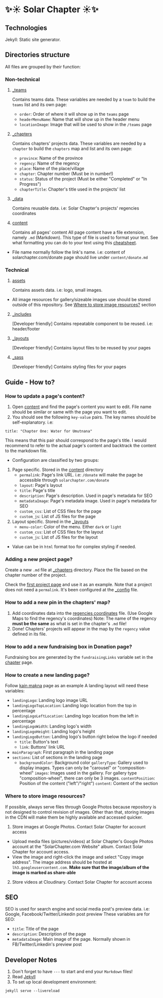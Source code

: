 ✨☀️ Solar Chapter ☀️✨
===

## Technologies
Jekyll: Static site generator.

## Directories structure
All files are grouped by their function:
### Non-technical
1. [_teams](/_teams)

    Contains teams data. These variables are needed by a `team` to build the `teams` list and its own page:
    - `order`: Order of where it will show up in the `teams` page
    - `headerMenuName`: Name that will show up in the header menu
    - `locationImage`: Image that will be used to show in the `/teams` page
2. [_chapters](/_chapters)

    Contains chapters' projects data. These variables are needed by a `chapter` to build the `chapters` map and list and its own page:
    - `province`: Name of the province
    - `regency`: Name of the regency
    - `place`: Name of the place/village
    - `chapter`: Chapter number (Must be in number!)
    - `status`: Status of the project (Must be either "Completed" or "In Progress")
    - `chapterTitle`: Chapter's title used in the projects' list
3. [_data](/_data)

    Contains reusable data. i.e: Solar Chapter's projects' regencies coordinates
4. [content](/content)

    Contains all pages' content
All page content have a file extension, namely `.md` (Markdown). This type of file is used to format your text. See what formatting you can do to your text using this [cheatsheet](https://www.markdownguide.org/cheat-sheet/).
- File name normally follow the link's name. i.e: content of solarchapter.com/donate page should live under `content/donate.md`

### Technical
1. [assets](/assets)

    Contains assets data. i.e: logo, small images.
- All image resources for gallery/sizeable images use should be stored outside of this repository. See [Where to store image resources?](#where-to-store-image-resources) section
2. [_includes](/_includes)

    [Developer friendly] Contains repeatable component to be reused. i.e: header/footer
3. [_layouts](/_layouts)

    [Developer friendly] Contains layout files to be reused by your pages
4. [_sass](/_sass)

    [Developer friendly] Contains styling files for your pages

## Guide - How to?
### How to update a page's content?
1. Open [content](/content) and find the page's content you want to edit. File name should be similar or same with the page you want to edit.
2. You should see the following `key-value` pairs. The key names should be self-explanatory.
i.e:
```
title: "Chapter One: Water for Umutnana"
```
This means that this pair should correspond to the page's title. I would recommend to refer to the actual page's content and backtrack the content to the markdown file.
- Configuration are classified by two groups:
1. Page specific. Stored in the [content](/content) directory
    - `permalink`: Page's link URL. i.e: `/donate` will make the page be accessible through `solarchapter.com/donate`
    - `layout`: Page's layout
    - `title`: Page's title
    - `description`: Page's description. Used in page's metadata for SEO
    - `metadataImage`: Page's metadata image. Used in page's metadata for SEO
    - `custom_css`: List of CSS files for the page
    - `custom_js`: List of JS files for the page
2. Layout specific. Stored in the [_layouts](/_layouts)
    - `menu-color`: Color of the menu. Either `dark` or `light`
    - `custom_css`: List of CSS files for the layout
    - `custom_js`: List of JS files for the layout
- Value can be in `html` format too for complex styling if needed.

### Adding a new project page?
Create a new `.md` file at [_chapters](/chapters) directory. Place the file based on the chapter number of the project.

Check the [first project page](/_chapters/one/water-for-umutnana.md) and use it as an example. Note that a project does not need a `permalink`. It's been configured at the [_config](/_config.yml) file.

### How to add a new pin in the chapters' map?
1. Add coordinates data into the [regencies coordinates](/_data/regencies_coordinates.yml) file. (Use Google Maps to find the regency's coordinates)
Note: The name of the regency **must be the same** as what is set in the chapter's `.md` file!
2. Done! Chapters' projects will appear in the map by the `regency` value defined in its file.

### How to add a new fundraising box in Donation page?
Fundraising box are generated by the `fundraisingLinks` variable set in the [chapter](_chapters) page.

### How to create a new landing page?
Follow [kain makna](/_chapters/three/kain-makna.md) page as an example
A landing layout will need these variables:
- `landingLogo`: Landing logo image URL
- `landingLogoTopLocation`: Landing logo location from the top in percentage
- `landingLogoLeftLocation`: Landing logo location from the left in percentage
- `landingLogoWidth`: Landing logo's width
- `landingLogoHeight`: Landing logo's height
- `landingLogoButton`: Landing logo's button right below the logo if needed
    - `title`: Button's text
    - `link`: Buttons' link URL
- `mainParagraph`: First paragraph in the landing page
- `sections`: List of sections in the landing page
    - `backgroundColor`: Background color
      `galleryType`: Gallery used to display images. Types can only be "carousel" or "composition-wheel"
      `images`: Images used in the gallery. For gallery type "composition-wheel", there can only be 3 images.
      `contentPosition`: Position of the content ("left"/"right")
      `content`: Content of the section

### <a id="where-to-store-image-resources"></a>Where to store image resources?
If possible, always serve files through Google Photos because repository is not designed to control revision of images. Other than that, storing images in the CDN will make them be highly available and accessed quicker.
1. Store images at Google Photos. Contact Solar Chapter for account access
- Upload media files (pictures/videos) at Solar Chapter's Google Photos account at the "SolarChapter.com Website" album. Contact Solar Chapter for account access.
- View the image and right-click the image and select "Copy image address". The image address should be hosted at `lh3.googleusercontent.com`. **Make sure that the image/album of the image is marked as share-able**
2. Store videos at Cloudinary. Contact Solar Chapter for account access 

## SEO
SEO is used for search engine and social media post's preview data. i.e: Google, Facebook/Twitter/Linkedin post preview
These variables are for SEO:
- `title`: Title of the page
- `description`: Description of the page
- `metadataImage`: Main image of the page. Normally shown in FB/Twitter/Linkedin's preview post

## Developer Notes
1. Don't forget to have `---` to start and end your `Markdown` files!
2. Read [Jekyll](https://jekyllrb.com/)
3. To set up local development environment:
```
jekyll serve --livereload
```
